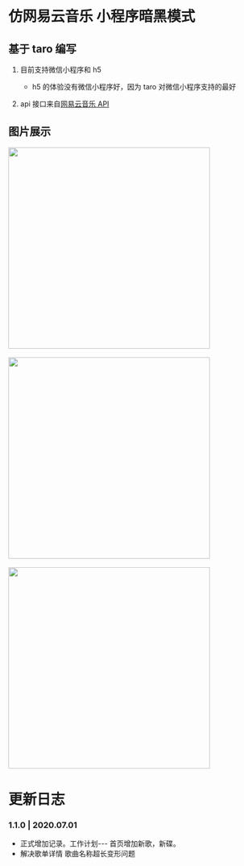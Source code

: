 # 仿网易云音乐 小程序暗黑模式

## 基于 taro 编写

1. 目前支持微信小程序和 h5

   - h5 的体验没有微信小程序好，因为 taro 对微信小程序支持的最好

2. api 接口来自[网易云音乐 API](https://binaryify.github.io/NeteaseCloudMusicApi/#/?id=%e5%88%9d%e5%a7%8b%e5%8c%96%e6%98%b5%e7%a7%b0)

## 图片展示

<img src="https://www.jianguoyun.com/c/tblv2/DU30qqzNNGSvY42zmNDg6SOsJ98IqnPHsZOFDgdJfPrYF_lEAFxRD_9OIuuPFVinGxwp71sg/EkH9HfmvbuJf9NohuzPJVQ/l" width="400" />
<br>
<br>
<img src="https://www.jianguoyun.com/c/tblv2/uRsMHl6AtyUY02tFmCN3V44gtmnTNdYWQvEAsjUT055Tkdva39OusWtfEcRqVRnDUfu9AUQO/zRNN4JAO8pBW8wTGWbshWg/l" width="400" />
<br>
<br>

<img src="https://www.jianguoyun.com/c/tblv2/SfJxoLew7q4Eeyfta0LCh5pHboVKa3UEGnJ2igAKWy3sGOPf8u7xaQMWAdd2TESqT-9lqwZ1/0PUi5ejJKzPBExMpIrHVpw/l" width="400" />


# 更新日志
### 1.1.0 | 2020.07.01
- 正式增加记录。工作计划--- 首页增加新歌，新碟。
- 解决歌单详情 歌曲名称超长变形问题